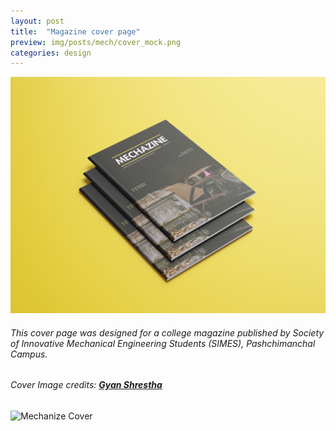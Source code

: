 ```yaml
---
layout: post
title:  "Magazine cover page"
preview: img/posts/mech/cover_mock.png
categories: design
---
```


![Mechanize Cover](/img/posts/mech/cover_mock.png)

###### This cover page was designed for a college magazine published by Society of Innovative Mechanical Engineering Students (SIMES), Pashchimanchal Campus.

###### Cover Image credits: **<a href="http://instagram.com/gyane._.0/" target="_blank">Gyan Shrestha</a>**


![Mechanize Cover](/img/posts/mech/cover.jpg)